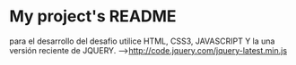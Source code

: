 # My project's README
para el desarrollo del desafio utilice HTML, CSS3, JAVASCRIPT Y la una versión reciente de JQUERY.
-->http://code.jquery.com/jquery-latest.min.js
